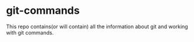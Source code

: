 # git-commands
This repo contains(or will contain) all the information about git and working with git commands.
